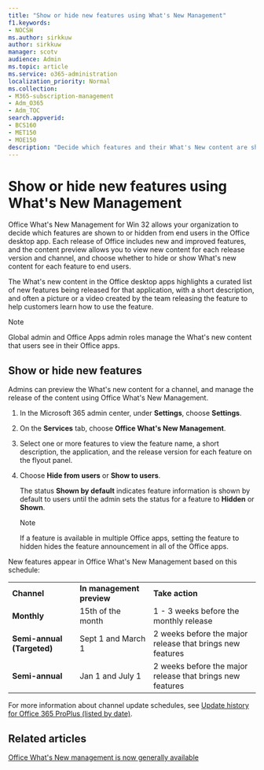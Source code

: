 ```yaml
---
title: "Show or hide new features using What's New Management"
f1.keywords:
- NOCSH
ms.author: sirkkuw
author: sirkkuw
manager: scotv
audience: Admin
ms.topic: article
ms.service: o365-administration
localization_priority: Normal
ms.collection:
- M365-subscription-management
- Adm_O365
- Adm_TOC
search.appverid:
- BCS160
- MET150
- MOE150
description: "Decide which features and their What's New content are shown to or hidden from end users in the Office What's New Management for Office desktop apps."
---
```


# Show or hide new features using What's New Management

Office What's New Management for Win 32 allows your organization to decide which features are shown to or hidden from end users in the Office desktop app. Each release of Office includes new and improved features, and the content preview allows you to view new content for each release version and channel, and choose whether to hide or show What's new content for each feature to end users. 

The What's new content in the Office desktop apps highlights a curated list of new features being released for that application, with a short description, and often a picture or a video created by the team releasing the feature to help customers learn how to use the feature. 

> [!NOTE]
> Global admin and Office Apps admin roles manage the What's new content that users see in their Office apps.

##  Show or hide new features 

Admins can preview the What's new content for a channel, and manage the release of the content using Office What's New Management.

1. In the Microsoft 365 admin center, under **Settings**, choose **Settings**.

2. On the **Services** tab, choose **Office What's New Management**.

3. Select one or more features to view the feature name, a short description, the application, and the release version for each feature on the flyout panel.

4. Choose **Hide from users** or **Show to users**.  

    The status **Shown by default** indicates feature information is shown by default to users until the admin sets the status for a feature to **Hidden** or **Shown**.  

    > [!NOTE]
    > If a feature is available in multiple Office apps, setting the feature to hidden hides the feature announcement in all of the Office apps.

New features appear in Office What's New Management based on this schedule:

||||
|:-----|:-----|:-----|
|**Channel** <br/> |**In management preview** <br/> |**Take action** <br/> |
|**Monthly** <br/> |15th of the month  <br/> |1 - 3 weeks before the monthly release <br/> |
|**Semi-annual (Targeted)** <br/> |Sept 1 and March 1 <br/> | 2 weeks before the major release that brings new features
|**Semi-annual** <br/> |Jan 1 and July 1 <br/> | 2 weeks before the major release that brings new features<br/> |

For more information about channel update schedules, see [Update history for Office 365 ProPlus (listed by date)](https://docs.microsoft.com/en-us/officeupdates/update-history-office365-proplus-by-date).

## Related articles

[Office What's New management is now generally available](https://techcommunity.microsoft.com/t5/microsoft-365-blog/office-what-s-new-management-is-now-generally-available/ba-p/1179954)